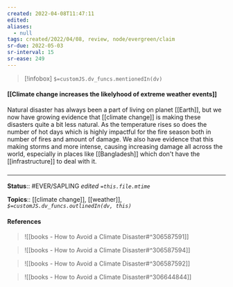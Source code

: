 ```yaml
---
created: 2022-04-08T11:47:11 
edited: 
aliases:
  - null
tags: created/2022/04/08, review, node/evergreen/claim
sr-due: 2022-05-03
sr-interval: 15
sr-ease: 249
---
```

> [!infobox]
`$=customJS.dv_funcs.mentionedIn(dv)`

#### [[Climate change increases the likelyhood of extreme weather events]]

Natural disaster has always been a part of living on planet [[Earth]], but we now have growing evidence that [[climate change]] is making these disasters quite a bit less natural.
As the temperature rises so does the number of hot days which is highly impactful for the fire season both in number of fires and amount of damage.
We also have evidence that this making storms and more intense, causing increasing damage all across the world, especially in places like [[Bangladesh]] which don't have the [[infrastructure]] to deal with it.

### <hr class="footnote"/>

**Status**:: #EVER/SAPLING 
*edited `=this.file.mtime`*

**Topics**:: [[climate change]], [[weather]], 
*`$=customJS.dv_funcs.outlinedIn(dv, this)`*

#### References

> ![[books - How to Avoid a Climate Disaster#^306587591]]

> ![[books - How to Avoid a Climate Disaster#^306587594]]

> ![[books - How to Avoid a Climate Disaster#^306587592]]

> ![[books - How to Avoid a Climate Disaster#^306644844]]
